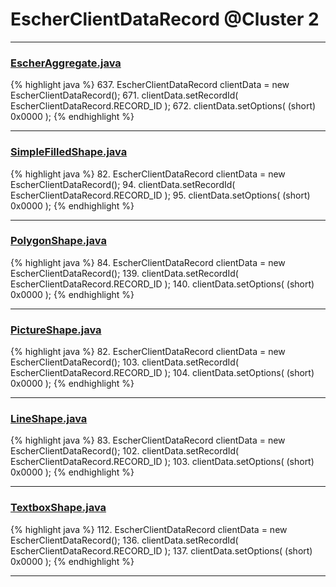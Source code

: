 # EscherClientDataRecord @Cluster 2

***

### [EscherAggregate.java](https://searchcode.com/codesearch/view/15642409/)
{% highlight java %}
637. EscherClientDataRecord clientData = new EscherClientDataRecord();
671. clientData.setRecordId( EscherClientDataRecord.RECORD_ID );
672. clientData.setOptions( (short) 0x0000 );
{% endhighlight %}

***

### [SimpleFilledShape.java](https://searchcode.com/codesearch/view/15642355/)
{% highlight java %}
82. EscherClientDataRecord clientData = new EscherClientDataRecord();
94. clientData.setRecordId( EscherClientDataRecord.RECORD_ID );
95. clientData.setOptions( (short) 0x0000 );
{% endhighlight %}

***

### [PolygonShape.java](https://searchcode.com/codesearch/view/15642360/)
{% highlight java %}
84. EscherClientDataRecord clientData = new EscherClientDataRecord();
139. clientData.setRecordId( EscherClientDataRecord.RECORD_ID );
140. clientData.setOptions( (short) 0x0000 );
{% endhighlight %}

***

### [PictureShape.java](https://searchcode.com/codesearch/view/15642357/)
{% highlight java %}
82. EscherClientDataRecord clientData = new EscherClientDataRecord();
103. clientData.setRecordId( EscherClientDataRecord.RECORD_ID );
104. clientData.setOptions( (short) 0x0000 );
{% endhighlight %}

***

### [LineShape.java](https://searchcode.com/codesearch/view/15642361/)
{% highlight java %}
83. EscherClientDataRecord clientData = new EscherClientDataRecord();
102. clientData.setRecordId( EscherClientDataRecord.RECORD_ID );
103. clientData.setOptions( (short) 0x0000 );
{% endhighlight %}

***

### [TextboxShape.java](https://searchcode.com/codesearch/view/15642364/)
{% highlight java %}
112. EscherClientDataRecord clientData = new EscherClientDataRecord();
136. clientData.setRecordId( EscherClientDataRecord.RECORD_ID );
137. clientData.setOptions( (short) 0x0000 );
{% endhighlight %}

***

